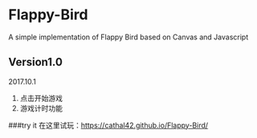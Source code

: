 # Flappy-Bird
A simple implementation of Flappy Bird based on Canvas and Javascript

## Version1.0

2017.10.1

1. 点击开始游戏
2. 游戏计时功能

###try it
在这里试玩：https://cathal42.github.io/Flappy-Bird/



